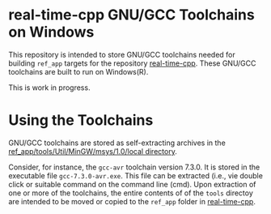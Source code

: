 # real-time-cpp GNU/GCC Toolchains on Windows

This repository is intended to store GNU/GCC toolchains needed for building `ref_app` targets for the repository [real-time-cpp](https://github.com/ckormanyos/real-time-cpp). These GNU/GCC toolchains are built to run on Windows(R).

This is work in progress.

# Using the Toolchains

GNU/GCC toolchains are stored as self-extracting archives in the [ref_app/tools/Util/MinGW/msys/1.0/local directory](./ref_app/tools/Util/MinGW/msys/1.0/local).

Consider, for instance, the `gcc-avr` toolchain version 7.3.0. It is stored in the executable file `gcc-7.3.0-avr.exe`. This file can be extracted (i.e., vie double click or suitable command on the command line (cmd). Upon extraction of one or more of the toolchains, the entire contents of of the `tools` directoy are intended to be moved or copied to the `ref_app` folder in [real-time-cpp](https://github.com/ckormanyos/real-time-cpp).
